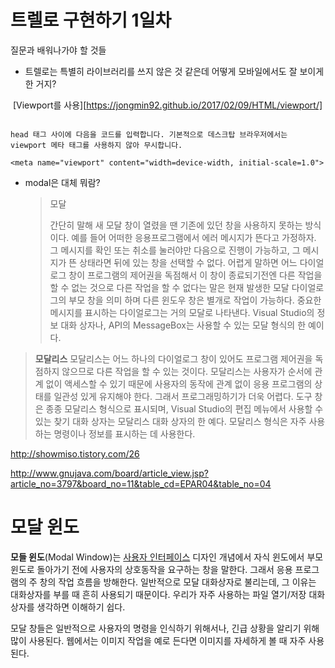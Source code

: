 # 트렐로 구현하기 1일차

질문과 배워나가야 할 것들

- 트렐로는 특별히 라이브러리를 쓰지 않은 것 같은데 어떻게 모바일에서도 잘 보이게 한 거지?

​     [Viewport를 사용][https://jongmin92.github.io/2017/02/09/HTML/viewport/]

```

head 태그 사이에 다음을 코드를 입력합니다. 기본적으로 데스크탑 브라우저에서는 viewport 메타 태그를 사용하지 않아 무시합니다.

<meta name="viewport" content="width=device-width, initial-scale=1.0">

```



- modal은 대체 뭐람?

  > 모달
  >
  > 간단히 말해 새 모달 창이 열렸을 땐 기존에 있던 창을 사용하지 못하는 방식이다. 예를 들어 어떠한 응용프로그램에서 에러 메시지가 뜬다고 가정하자. 그 메시지를 확인 또는 취소를 눌러야만 다음으로 진행이 가능하고, 그 메시지가 뜬 상태라면 뒤에 있는 창을 선택할 수 없다. 어렵게 말하면 어느 다이얼로그 창이 프로그램의 제어권을 독점해서 이 창이 종료되기전엔 다른 작업을 할 수 없는 것으로 다른 작업을 할 수 없다는 말은 현재 발생한 모달 다이얼로그의 부모 창을 의미 하며 다른 윈도우 창은 별개로 작업이 가능하다. 중요한 메시지를 표시하는 다이얼로그는 거의 모달로 나타낸다. Visual Studio의 정보 대화 상자나, API의 MessageBox는 사용할 수 있는 모달 형식의 한 예이다.



> **모달리스** 모달리스는 어느 하나의 다이얼로그 창이 있어도 프로그램 제어권을 독점하지 않으므로 다른 작업을 할 수 있는 것이다. 모달리스는 사용자가 순서에 관계 없이 액세스할 수 있기 때문에 사용자의 동작에 관계 없이 응용 프로그램의 상태를 일관성 있게 유지해야 한다. 그래서 프로그래밍하기가 더욱 어렵다. 도구 창은 종종 모달리스 형식으로 표시되며, Visual Studio의 편집 메뉴에서 사용할 수 있는 찾기 대화 상자는 모달리스 대화 상자의 한 예다. 모달리스 형식은 자주 사용하는 명령이나 정보를 표시하는 데 사용한다.

http://showmiso.tistory.com/26

http://www.gnujava.com/board/article_view.jsp?article_no=3797&board_no=11&table_cd=EPAR04&table_no=04



# 모달 윈도

**모들 윈도**(Modal Window)는 [사용자 인터페이스](https://ko.wikipedia.org/wiki/%EC%82%AC%EC%9A%A9%EC%9E%90_%EC%9D%B8%ED%84%B0%ED%8E%98%EC%9D%B4%EC%8A%A4) 디자인 개념에서 자식 윈도에서 부모 윈도로 돌아가기 전에 사용자의 상호동작을 요구하는 창을 말한다. 그래서 응용 프로그램의 주 창의 작업 흐름을 방해한다. 일반적으로 모달 대화상자로 불리는데, 그 이유는 대화상자를 부를 때 흔히 사용되기 때문이다. 우리가 자주 사용하는 파일 열기/저장 대화상자를 생각하면 이해하기 쉽다.

모달 창들은 일반적으로 사용자의 명령을 인식하기 위해서나, 긴급 상황을 알리기 위해 많이 사용된다. 웹에서는 이미지 작업을 예로 든다면 이미지를 자세하게 볼 때 자주 사용된다.